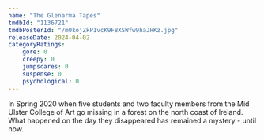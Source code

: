 ```yaml
---
name: "The Glenarma Tapes"
tmdbId: "1136721"
tmdbPosterId: "/m0kojZkP1vcK9F8XSWfw9haJHKz.jpg"
releaseDate: 2024-04-02
categoryRatings:
    gore: 0
    creepy: 0
    jumpscares: 0
    suspense: 0
    psychological: 0
---
```

In Spring 2020 when five students and two faculty members from the Mid Ulster College of Art go missing in a forest on the north coast of Ireland. What happened on the day they disappeared has remained a mystery - until now.
